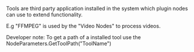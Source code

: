 Tools are third party application installed in the system which plugin nodes can use to extend functionality.

E.g "FFMPEG" is used by the "Video Nodes" to process videos.

Developer note:  To get a path of a installed tool use the NodeParameters.GetToolPath("ToolName")